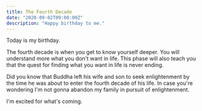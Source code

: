 ```yaml
---
title: The Fourth Decade
date: "2020-09-02T09:00:00Z"
description: "Happy birthday to me."
---
```


Today is my birthday. 

The fourth decade is when you get to know yourself deeper. You will understand more what you don't want in life. This phase will also teach you that the quest for finding what you want in life is never ending.

Did you know that Buddha left his wife and son to seek enlightenment by the time he was about to 
enter the fourth decade of his life. In case you're wondering I'm not gonna abandon my family in pursuit of enlightenment.

I'm excited for what's coming.
